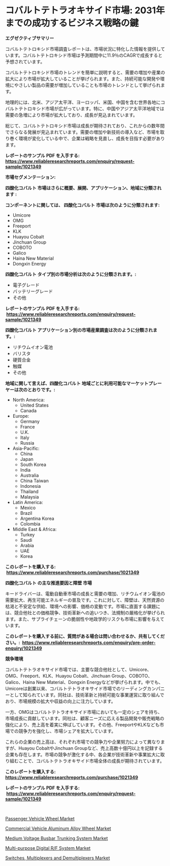 <p><h1>コバルトテトラオキサイド市場: 2031年までの成功するビジネス戦略の鍵</h1></p><p><strong>エグゼクティブサマリー</strong></p>
<p><p>コバルトテトロキシド市場調査レポートは、市場状況に特化した情報を提供しています。コバルトテトロキシド市場は予測期間中に11.9％のCAGRで成長すると予想されています。</p><p>コバルトテトロキシド市場のトレンドを簡単に説明すると、需要の増加や産業の拡大により市場が拡大していることが挙げられます。また、持続可能な開発や環境にやさしい製品の需要が増加していることも市場のトレンドとして挙げられます。</p><p>地理的には、北米、アジア太平洋、ヨーロッパ、米国、中国を含む世界各地にコバルトテトロキシド市場が広がっています。特に、中国やアジア太平洋地域では需要の急増により市場が拡大しており、成長が見込まれています。</p><p>総じて、コバルトテトロキシド市場は成長が期待されており、これからの数年間でさらなる発展が見込まれています。需要の増加や新技術の導入など、市場を取り巻く環境が変化している中で、企業は戦略を見直し、成長を目指す必要があります。</p></p>
<p><strong>レポートのサンプル PDF を入手する: <a href="https://www.reliableresearchreports.com/enquiry/request-sample/1021349">https://www.reliableresearchreports.com/enquiry/request-sample/1021349</a></strong></p>
<p><strong>市場セグメンテーション:</strong></p>
<p><strong> 四酸化コバルト 市場はさらに概要、展開、アプリケーション、地域に分類されます :</strong></p>
<p><strong>コンポーネントに関しては、 四酸化コバルト 市場は次のように分類されます: &nbsp;</strong></p>
<p><ul><li>Umicore</li><li>OMG</li><li>Freeport</li><li>KLK</li><li>Huayou Cobalt</li><li>Jinchuan Group</li><li>COBOTO</li><li>Galico</li><li>Haina New Material</li><li>Dongxin Energy</li></ul></p>
<p><strong> 四酸化コバルト タイプ別の市場分析は次のように分類されます。:</strong></p>
<p><ul><li>電子グレード</li><li>バッテリーグレード</li><li>その他</li></ul></p>
<p><strong>レポートのサンプル PDF を入手する: &nbsp;<a href="https://www.reliableresearchreports.com/enquiry/request-sample/1021349">https://www.reliableresearchreports.com/enquiry/request-sample/1021349</a></strong></p>
<p><strong> 四酸化コバルト アプリケーション別の市場産業調査は次のように分類されます。:</strong></p>
<p><ul><li>リチウムイオン電池</li><li>バリスタ</li><li>硬質合金</li><li>触媒</li><li>その他</li></ul></p>
<p><strong>地域に関して言えば、四酸化コバルト 地域ごとに利用可能なマーケットプレーヤーは次のとおりです。:</strong></p>
<p><ul>
    <li>
        North America:
        <ul>
            <li>United States</li>
            <li>Canada</li>
        </ul>
    </li>
    <li>
        Europe:
        <ul>
            <li>Germany</li>
            <li>France</li>
            <li>U.K.</li>
            <li>Italy</li>
            <li>Russia</li>
        </ul>
    </li>
    <li>
        Asia-Pacific:
        <ul>
            <li>China</li>
            <li>Japan</li>
            <li>South Korea</li>
            <li>India</li>
            <li>Australia</li>
            <li>China Taiwan</li>
            <li>Indonesia</li>
            <li>Thailand</li>
            <li>Malaysia</li>
        </ul>
    </li>
    <li>
        Latin America:
        <ul>
            <li>Mexico</li>
            <li>Brazil</li>
            <li>Argentina Korea</li>
            <li>Colombia</li>
        </ul>
    </li>
    <li>
        Middle East & Africa:
        <ul>
            <li>Turkey</li>
            <li>Saudi</li>
            <li>Arabia</li>
            <li>UAE</li>
            <li>Korea</li>
        </ul>
    </li>
    </ul></p>
<p><strong>このレポートを購入する: &nbsp;<a href="https://www.reliableresearchreports.com/purchase/1021349">https://www.reliableresearchreports.com/purchase/1021349</a></strong></p>
<p><strong>四酸化コバルト の主な推進要因と障壁 市場</strong></p>
<p><p>キードライバーは、電動自動車市場の成長と需要の増加、リチウムイオン電池の需要拡大、再生可能エネルギーの普及です。これに対して、障壁は、天然資源の枯渇と不安定な供給、環境への影響、価格の変動です。市場に直面する課題には、競合他社との価格競争、技術革新への追いつき、法規制の厳格化が挙げられます。また、サプライチェーンの脆弱性や地政学的リスクも市場に影響を与えています。</p></p>
<p><strong>このレポートを購入する前に、質問がある場合は問い合わせるか、共有してください。:&nbsp; <a href="https://www.reliableresearchreports.com/enquiry/pre-order-enquiry/1021349">https://www.reliableresearchreports.com/enquiry/pre-order-enquiry/1021349</a></strong></p>
<p><strong>競争環境</strong></p>
<p><p>コバルトテトラオキサイド市場では、主要な競合他社として、Umicore、OMG、Freeport、KLK、Huayou Cobalt、Jinchuan Group、COBOTO、Galico、Haina New Material、Dongxin Energyなどが挙げられます。中でも、Umicoreは創業以来、コバルトテトラオキサイド市場でのリーディングカンパニーとして知られています。同社は、技術革新と持続可能な事業運営に取り組んでおり、市場規模の拡大や収益の向上に注力しています。</p><p>一方、OMGはコバルトテトラオキサイド市場においても一定のシェアを持ち、市場成長に貢献しています。同社は、顧客ニーズに応える製品開発や販売戦略の強化により、売上高を着実に伸ばしています。その他、FreeportやKLKなども市場での競争力を強化し、市場シェアを拡大しています。</p><p>これらの企業の売上高は、それぞれ市場での競争力や企業努力によって異なりますが、Huayou CobaltやJinchuan Groupなど、売上高数十億円以上を記録する企業も存在します。市場の競争が激化する中、各企業が技術革新や事業拡大に取り組むことで、コバルトテトラオキサイド市場全体の成長が期待されています。</p></p>
<p><strong>このレポートを購入する: &nbsp; <a href="https://www.reliableresearchreports.com/purchase/1021349">https://www.reliableresearchreports.com/purchase/1021349</a></strong></p>
<p><strong>レポートのサンプル PDF を入手する: &nbsp;<a href="https://www.reliableresearchreports.com/enquiry/request-sample/1021349">https://www.reliableresearchreports.com/enquiry/request-sample/1021349</a></strong><strong></strong></p>
<p>&nbsp;</p>
<p><p><a href="https://confirmed-shield-e13.notion.site/Passenger-Vehicle-Wheel-Market-A-Comprehensive-Report-of-its-Market-Share-Growth-Trends-2024-20-c95590bd338e47bbbf39aa9f8ab85e18">Passenger Vehicle Wheel Market</a></p><p><a href="https://sore-arch-6db.notion.site/Commercial-Vehicle-Aluminum-Alloy-Wheel-Market-Size-Market-Share-and-Global-Market-Analysis-Report--58cb736638be4184af05030993acefd7">Commercial Vehicle Aluminum Alloy Wheel Market</a></p><p><a href="https://view.publitas.com/reportprime-1/medium-voltage-busbar-trunking-system-market-dynamics-2024-2031-also-about-its-market-trends-projections-and-opportunities/">Medium Voltage Busbar Trunking System Market</a></p><p><a href="https://view.publitas.com/reportprime-1/multi-purpose-digital-r-f-system-market-research-report-the-key-to-successful-business-strategy-forecasted-for-period-from-2023-2030/">Multi-purpose Digital R/F System Market</a></p><p><a href="https://view.publitas.com/reportprime-1/switches-multiplexers-and-demultiplexers-market-dynamics-2023-2030-also-about-its-market-trends-projections-and-opportunities/">Switches, Multiplexers and Demultiplexers Market</a></p></p>